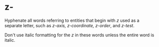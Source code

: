 # z-

Hyphenate all words referring to entities that begin with *z* used as a separate letter, such as *z-axis, z-coordinate, z-order*, and *z-test*.

Don't use italic formatting for the *z* in these words unless the entire word is italic.
